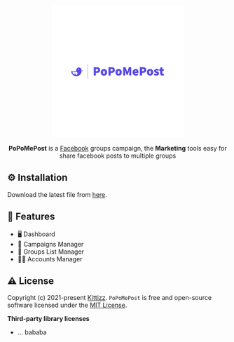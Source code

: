<p align="center">
  <a href="https://gofiber.io">
    <img alt="Fiber" height="300" src="https://raw.githubusercontent.com/kittizz/popo-me-post/main/icons/PoPoMePost-logos_transparent.png">
  </a>
  <br>
</p>
<p align="center">
  <b>PoPoMePost</b> is a <a href="https://facebook.com">Facebook</a> groups campaign, the <b>Marketing</b> tools easy for share facebook posts to multiple groups
</p>

## ⚙️ Installation
Download the latest file from [here](https://golang.org/dl/).

## 🎯 Features
-   🖥 Dashboard
-   📝 Campaigns Manager
-   💼 Groups List Manager
-   🧑🏻 Accounts Manager


## ⚠️ License

Copyright (c) 2021-present [Kittizz](https://github.com/kittizz). `PoPoMePost` is free and open-source software licensed under the [MIT License](https://github.com/kittizz/popo-me-post/blob/main/LICENSE).

**Third-party library licenses**
- ... bababa
<!-- -   [schema](https://github.com/gorilla/schema/blob/master/LICENSE)
-   [isatty](https://github.com/mattn/go-isatty/blob/master/LICENSE)
-   [fasthttp](https://github.com/valyala/fasthttp/blob/master/LICENSE)
-   [encoding](https://github.com/segmentio/encoding/blob/master/LICENSE)
-   [colorable](https://github.com/mattn/go-colorable/blob/master/LICENSE)
-   [fasttemplate](https://github.com/valyala/fasttemplate/blob/master/LICENSE)
-   [bytebufferpool](https://github.com/valyala/bytebufferpool/blob/master/LICENSE)
-   [gopsutil](https://github.com/shirou/gopsutil/blob/master/LICENSE)
-   [go-ole](https://github.com/go-ole/go-ole)
-   [wmi](https://github.com/StackExchange/wmi) -->
